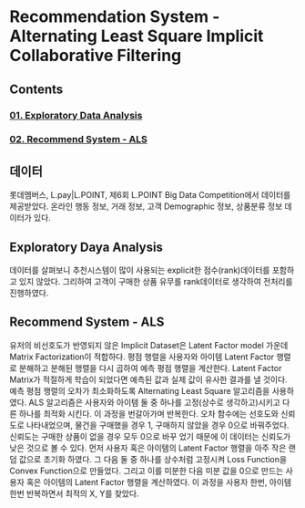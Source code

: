 # Recommendation System - Alternating Least Square Implicit Collaborative Filtering

## Contents
### [01. Exploratory Data Analysis](https://github.com/hojisu/recommendation-project/tree/master/01-Exploratory-Data-Analysis)
### [02. Recommend System - ALS](https://github.com/hojisu/recommendation-project/tree/master/02-Recommend-System-ALS)

## 데이터
롯데멤버스, L.pay|L.POINT, 제6회 L.POINT Big Data Competition에서 데이터를 제공받았다. 
온라인 행동 정보, 거래 정보, 고객 Demographic 정보, 상품분류 정보 데이터가 있다.

## Exploratory Daya Analysis
데이터를 살펴보니 추천시스템이 많이 사용되는 explicit한 점수(rank)데이터를 포함하고 있지 않았다. 그리하여 고객이 구매한 상품 유무를 rank데이터로 생각하여 
전처리를 진행하였다. 

## Recommend System - ALS
유저의 비선호도가 반영되지 않은 Implicit Dataset은 Latent Factor model 가운데 Matrix Factorization이 적합하다. 
평점 행렬을 사용자와 아이템 Latent Factor 행렬로 분해하고 분해된 행렬을 다시 곱하여 예측 평점 행렬을 계산한다. Latent Factor Matrix가 적절하게 학습이 
되었다면 예측된 값과 실제 값이 유사한 결과를 낼 것이다. 예측 평점 행렬의 오차가 최소화하도록 Alternating Least Square 알고리즘을 사용하였다. 
ALS 알고리즘은 사용자와 아이템 둘 중 하나를 고정(상수로 생각하고)시키고 다른 하나를 최적화 시킨다. 이 과정을 번갈아가며 반복한다. 
오차 함수에는 선호도와 신뢰도로 나타내었으며, 물건을 구매했을 경우 1, 구매하지 않았을 경우 0으로 바꿔주었다. 신뢰도는 구매한 상품이 없을 경우 모두 0으로 바꾸
었기 때문에 이 데이터는 신뢰도가 낮은 것으로 볼 수 있다. 
먼저 사용자 혹은 아이템의 Latent Factor 행렬을 아주 작은 랜덤 값으로 초기화 하였다. 그 다음 둘 중 하나를 상수처럼 고정시켜 Loss Function을 
Convex Function으로 만들었다. 그리고 이를 미분한 다음 미분 값을 0으로 만드는 사용자 혹은 아이템의 Latent Factor 행렬을 계산하였다.
이 과정을 사용자 한번, 아이템 한번 반복하면서 최적의 X, Y를 찾았다.
